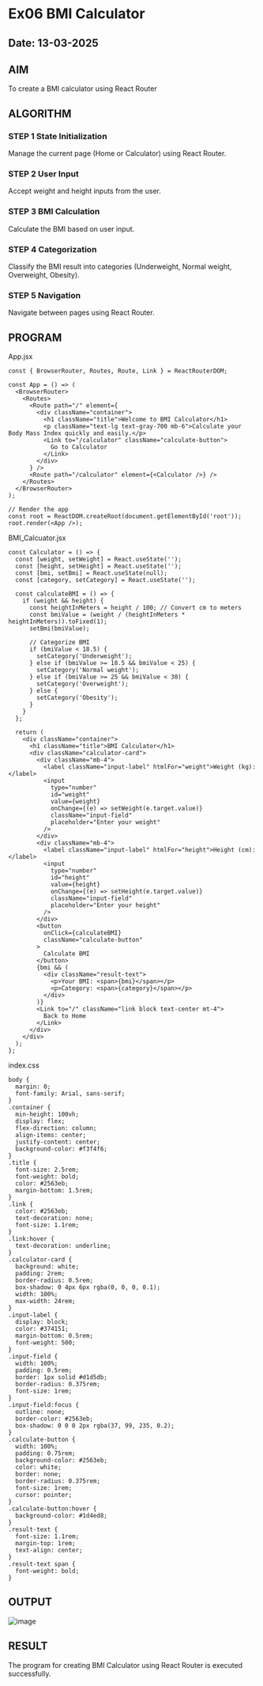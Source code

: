 # Ex06 BMI Calculator
## Date: 13-03-2025

## AIM
To create a BMI calculator using React Router 

## ALGORITHM
### STEP 1 State Initialization
Manage the current page (Home or Calculator) using React Router.

### STEP 2 User Input
Accept weight and height inputs from the user.

### STEP 3 BMI Calculation
Calculate the BMI based on user input.

### STEP 4 Categorization
Classify the BMI result into categories (Underweight, Normal weight, Overweight, Obesity).

### STEP 5 Navigation
Navigate between pages using React Router.

## PROGRAM
App.jsx
```
const { BrowserRouter, Routes, Route, Link } = ReactRouterDOM;

const App = () => (
  <BrowserRouter>
    <Routes>
      <Route path="/" element={
        <div className="container">
          <h1 className="title">Welcome to BMI Calculator</h1>
          <p className="text-lg text-gray-700 mb-6">Calculate your Body Mass Index quickly and easily.</p>
          <Link to="/calculator" className="calculate-button">
            Go to Calculator
          </Link>
        </div>
      } />
      <Route path="/calculator" element={<Calculator />} />
    </Routes>
  </BrowserRouter>
);

// Render the app
const root = ReactDOM.createRoot(document.getElementById('root'));
root.render(<App />);
```

BMI_Calcuator.jsx
```
const Calculator = () => {
  const [weight, setWeight] = React.useState('');
  const [height, setHeight] = React.useState('');
  const [bmi, setBmi] = React.useState(null);
  const [category, setCategory] = React.useState('');

  const calculateBMI = () => {
    if (weight && height) {
      const heightInMeters = height / 100; // Convert cm to meters
      const bmiValue = (weight / (heightInMeters * heightInMeters)).toFixed(1);
      setBmi(bmiValue);

      // Categorize BMI
      if (bmiValue < 18.5) {
        setCategory('Underweight');
      } else if (bmiValue >= 18.5 && bmiValue < 25) {
        setCategory('Normal weight');
      } else if (bmiValue >= 25 && bmiValue < 30) {
        setCategory('Overweight');
      } else {
        setCategory('Obesity');
      }
    }
  };

  return (
    <div className="container">
      <h1 className="title">BMI Calculator</h1>
      <div className="calculator-card">
        <div className="mb-4">
          <label className="input-label" htmlFor="weight">Weight (kg):</label>
          <input
            type="number"
            id="weight"
            value={weight}
            onChange={(e) => setWeight(e.target.value)}
            className="input-field"
            placeholder="Enter your weight"
          />
        </div>
        <div className="mb-4">
          <label className="input-label" htmlFor="height">Height (cm):</label>
          <input
            type="number"
            id="height"
            value={height}
            onChange={(e) => setHeight(e.target.value)}
            className="input-field"
            placeholder="Enter your height"
          />
        </div>
        <button
          onClick={calculateBMI}
          className="calculate-button"
        >
          Calculate BMI
        </button>
        {bmi && (
          <div className="result-text">
            <p>Your BMI: <span>{bmi}</span></p>
            <p>Category: <span>{category}</span></p>
          </div>
        )}
        <Link to="/" className="link block text-center mt-4">
          Back to Home
        </Link>
      </div>
    </div>
  );
};
```

index.css
```
body {
  margin: 0;
  font-family: Arial, sans-serif;
}
.container {
  min-height: 100vh;
  display: flex;
  flex-direction: column;
  align-items: center;
  justify-content: center;
  background-color: #f3f4f6;
}
.title {
  font-size: 2.5rem;
  font-weight: bold;
  color: #2563eb;
  margin-bottom: 1.5rem;
}
.link {
  color: #2563eb;
  text-decoration: none;
  font-size: 1.1rem;
}
.link:hover {
  text-decoration: underline;
}
.calculator-card {
  background: white;
  padding: 2rem;
  border-radius: 0.5rem;
  box-shadow: 0 4px 6px rgba(0, 0, 0, 0.1);
  width: 100%;
  max-width: 24rem;
}
.input-label {
  display: block;
  color: #374151;
  margin-bottom: 0.5rem;
  font-weight: 500;
}
.input-field {
  width: 100%;
  padding: 0.5rem;
  border: 1px solid #d1d5db;
  border-radius: 0.375rem;
  font-size: 1rem;
}
.input-field:focus {
  outline: none;
  border-color: #2563eb;
  box-shadow: 0 0 0 2px rgba(37, 99, 235, 0.2);
}
.calculate-button {
  width: 100%;
  padding: 0.75rem;
  background-color: #2563eb;
  color: white;
  border: none;
  border-radius: 0.375rem;
  font-size: 1rem;
  cursor: pointer;
}
.calculate-button:hover {
  background-color: #1d4ed8;
}
.result-text {
  font-size: 1.1rem;
  margin-top: 1rem;
  text-align: center;
}
.result-text span {
  font-weight: bold;
}
```


## OUTPUT

![image](https://github.com/user-attachments/assets/fe4ae516-36ee-49be-abe8-54db3c6d3704)


## RESULT
The program for creating BMI Calculator using React Router is executed successfully.
